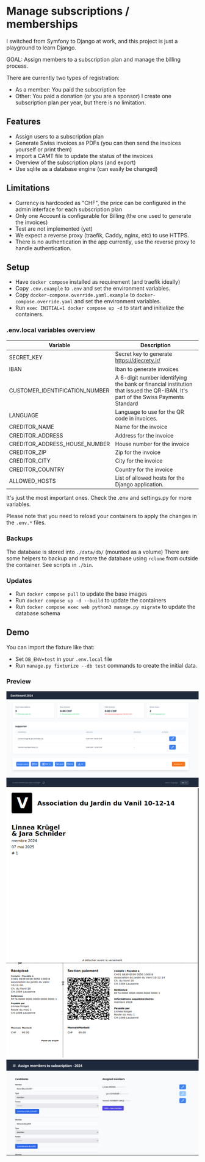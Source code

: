# Manage subscriptions / memberships

I switched from Symfony to Django at work, and this project is just a playground to learn Django.

GOAL: Assign members to a subscription plan and manage the billing process.

There are currently two types of registration:
- As a member: You paid the subscription fee
- Other: You paid a donation (or you are a sponsor)
I create one subscription plan per year, but there is no limitation.

## Features

- Assign users to a subscription plan
- Generate Swiss invoices as PDFs (you can then send the invoices yourself or print them)
- Import a CAMT file to update the status of the invoices
- Overview of the subscription plans (and export)
- Use sqlite as a database engine (can easily be changed)

## Limitations
- Currency is hardcoded as "CHF", the price can be configured in the admin interface for each subscription plan
- Only one Account is configurable for Billing (the one used to generate the invoices)
- Test are not implemented (yet)
- We expect a reverse proxy (traefik, Caddy, nginx, etc) to use HTTPS.
- There is no authentication in the app currently, use the reverse proxy to handle authentication. 

## Setup

- Have `docker compose` installed as requirement (and traefik ideally)
- Copy `.env.example` to `.env` and set the environment variables.
- Copy `docker-compose.override.yaml.example` to `docker-compose.override.yaml` and set the environment variables.
- Run `exec INITIAL=1 docker compose up -d` to start and initialize the containers.

### .env.local variables overview
| Variable | Description                                                                                                                      |
|----------|----------------------------------------------------------------------------------------------------------------------------------|
| SECRET_KEY | Secret key to generate <https://djecrety.ir/>                                                                                    |
| IBAN | Iban to generate invoices                                                                                                        |
| CUSTOMER_IDENTIFICATION_NUMBER | A 6-digit number identifying the bank or financial institution that issued the QR-IBAN. It's part of the Swiss Payments Standard |
| LANGUAGE | Language to use for the QR code in invoices.                                                                                     |
| CREDITOR_NAME | Name for the invoice                                                                                                             |
| CREDITOR_ADDRESS | Address for the invoice                                                                                                          |
| CREDITOR_ADDRESS_HOUSE_NUMBER | House number for the invoice                                                                                                     |
| CREDITOR_ZIP | Zip for the invoice                                                                                                              |
| CREDITOR_CITY | City for the invoice                                                                                                             |
| CREDITOR_COUNTRY | Country for the invoice                                                                                                          |
| ALLOWED_HOSTS | List of allowed hosts for the Django application.                                                                                |

It's just the most important ones. Check the .env and settings.py for more variables.

Please note that you need to reload your containers to apply the changes in the `.env.*` files.

### Backups

The database is stored into `./data/db/` (mounted as a volume)
There are some helpers to backup and restore the database using `rclone` from outside the container. See scripts in `./bin`.

### Updates
- Run `docker compose pull` to update the base images
- Run `docker compose up -d --build` to update the containers
- Run `docker compose exec web python3 manage.py migrate` to update the database schema

## Demo

You can import the fixture like that:
- Set `DB_ENV=test` in your `.env.local` file
- Run `manage.py fixturize --db test` commands to create the initial data.

### Preview

![dashboard.png](doc/dashboard.png)
![invoice.png](doc/invoice.png)
![assign.png](doc/assign.png)
